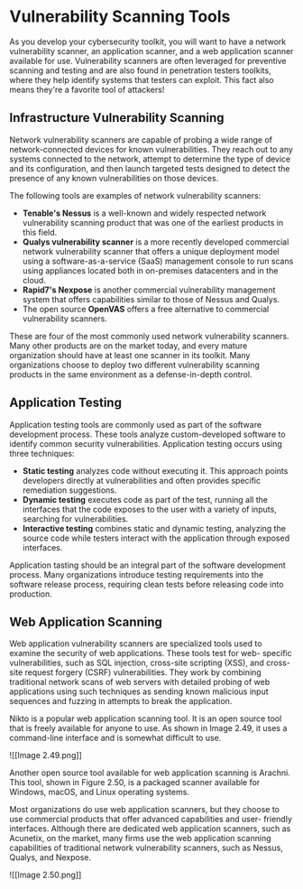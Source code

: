 
# Vulnerability Scanning Tools

As you develop your cybersecurity toolkit, you will want to have a network vulnerability scanner, an application scanner, and a web application scanner available for use. Vulnerability scanners are often leveraged for preventive scanning and testing and are also found in penetration testers toolkits, where they help identify systems that testers can exploit. This fact also means they're a favorite tool of attackers!

## Infrastructure Vulnerability Scanning

Network vulnerability scanners are capable of probing a wide range of network-connected devices for known vulnerabilities. They reach out to any systems connected to the network, attempt to determine the type of device and its configuration, and then launch targeted tests designed to detect the presence of any known vulnerabilities on those devices.

The following tools are examples of network vulnerability scanners:

- **Tenable's Nessus** is a well-known and widely respected network vulnerability scanning product that was one of the earliest products in this field.
- **Qualys vulnerability scanner** is a more recently developed commercial network vulnerability scanner that offers a unique deployment model using a software-as-a-service (SaaS) management console to run scans using appliances located both in on-premises datacenters and in the cloud.
- **Rapid7's Nexpose** is another commercial vulnerability management system that offers capabilities similar to those of Nessus and Qualys.
- The open source **OpenVAS** offers a free alternative to commercial vulnerability scanners.

These are four of the most commonly used network vulnerability scanners. Many other products are on the market today, and every mature organization should have at least one scanner in its toolkit. Many organizations choose to deploy two different vulnerability scanning products in the same environment as a defense-in-depth control.

## Application Testing

Application testing tools are commonly used as part of the software development process. These tools analyze custom-developed software to identify common security vulnerabilities. Application testing occurs using three techniques:

- **Static testing** analyzes code without executing it. This approach points developers directly at vulnerabilities and often provides specific remediation suggestions.
- **Dynamic testing** executes code as part of the test, running all the interfaces that the code exposes to the user with a variety of inputs, searching for vulnerabilities.
- **Interactive testing** combines static and dynamic testing, analyzing the source code while testers interact with the application through exposed interfaces.

Application tasting should be an integral part of the software development process. Many organizations introduce testing requirements into the software release process, requiring clean tests before releasing code into production.

## Web Application Scanning

Web application vulnerability scanners are specialized tools used to examine the security of web applications. These tools test for web- specific vulnerabilities, such as SQL injection, cross-site scripting (XSS), and cross-site request forgery (CSRF) vulnerabilities. They work by combining traditional network scans of web servers with detailed probing of web applications using such techniques as sending known malicious input sequences and fuzzing in attempts to break the application.

Nikto is a popular web application scanning tool. It is an open source tool that is freely available for anyone to use. As shown in Image 2.49, it uses a command-line interface and is somewhat difficult to use.

![[Image 2.49.png]]

Another open source tool available for web application scanning is Arachni. This tool, shown in Figure 2.50, is a packaged scanner available for Windows, macOS, and Linux operating systems.

Most organizations do use web application scanners, but they choose to use commercial products that offer advanced capabilities and user- friendly interfaces. Although there are dedicated web application scanners, such as Acunetix, on the market, many firms use the web application scanning capabilities of traditional network vulnerability scanners, such as Nessus, Qualys, and Nexpose.

![[Image 2.50.png]]

